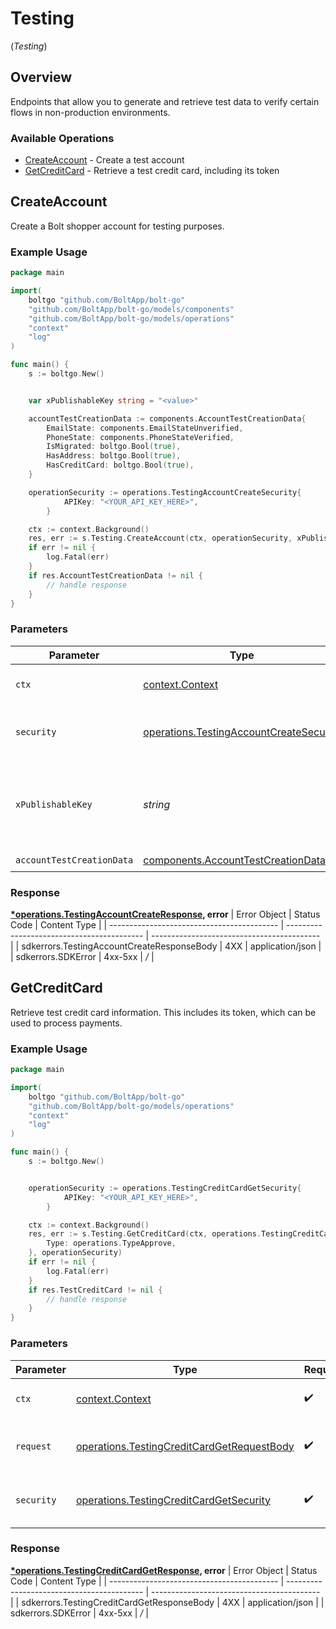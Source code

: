 # Testing
(*Testing*)

## Overview

Endpoints that allow you to generate and retrieve test data to verify certain
flows in non-production environments.


### Available Operations

* [CreateAccount](#createaccount) - Create a test account
* [GetCreditCard](#getcreditcard) - Retrieve a test credit card, including its token

## CreateAccount

Create a Bolt shopper account for testing purposes.


### Example Usage

```go
package main

import(
	boltgo "github.com/BoltApp/bolt-go"
	"github.com/BoltApp/bolt-go/models/components"
	"github.com/BoltApp/bolt-go/models/operations"
	"context"
	"log"
)

func main() {
    s := boltgo.New()


    var xPublishableKey string = "<value>"

    accountTestCreationData := components.AccountTestCreationData{
        EmailState: components.EmailStateUnverified,
        PhoneState: components.PhoneStateVerified,
        IsMigrated: boltgo.Bool(true),
        HasAddress: boltgo.Bool(true),
        HasCreditCard: boltgo.Bool(true),
    }

    operationSecurity := operations.TestingAccountCreateSecurity{
            APIKey: "<YOUR_API_KEY_HERE>",
        }

    ctx := context.Background()
    res, err := s.Testing.CreateAccount(ctx, operationSecurity, xPublishableKey, accountTestCreationData)
    if err != nil {
        log.Fatal(err)
    }
    if res.AccountTestCreationData != nil {
        // handle response
    }
}
```

### Parameters

| Parameter                                                                                          | Type                                                                                               | Required                                                                                           | Description                                                                                        |
| -------------------------------------------------------------------------------------------------- | -------------------------------------------------------------------------------------------------- | -------------------------------------------------------------------------------------------------- | -------------------------------------------------------------------------------------------------- |
| `ctx`                                                                                              | [context.Context](https://pkg.go.dev/context#Context)                                              | :heavy_check_mark:                                                                                 | The context to use for the request.                                                                |
| `security`                                                                                         | [operations.TestingAccountCreateSecurity](../../models/operations/testingaccountcreatesecurity.md) | :heavy_check_mark:                                                                                 | The security requirements to use for the request.                                                  |
| `xPublishableKey`                                                                                  | *string*                                                                                           | :heavy_check_mark:                                                                                 | The publicly viewable identifier used to identify a merchant division.                             |
| `accountTestCreationData`                                                                          | [components.AccountTestCreationData](../../models/components/accounttestcreationdata.md)           | :heavy_check_mark:                                                                                 | N/A                                                                                                |


### Response

**[*operations.TestingAccountCreateResponse](../../models/operations/testingaccountcreateresponse.md), error**
| Error Object                               | Status Code                                | Content Type                               |
| ------------------------------------------ | ------------------------------------------ | ------------------------------------------ |
| sdkerrors.TestingAccountCreateResponseBody | 4XX                                        | application/json                           |
| sdkerrors.SDKError                         | 4xx-5xx                                    | */*                                        |

## GetCreditCard

Retrieve test credit card information. This includes its token, which can be used to process payments.


### Example Usage

```go
package main

import(
	boltgo "github.com/BoltApp/bolt-go"
	"github.com/BoltApp/bolt-go/models/operations"
	"context"
	"log"
)

func main() {
    s := boltgo.New()


    operationSecurity := operations.TestingCreditCardGetSecurity{
            APIKey: "<YOUR_API_KEY_HERE>",
        }

    ctx := context.Background()
    res, err := s.Testing.GetCreditCard(ctx, operations.TestingCreditCardGetRequestBody{
        Type: operations.TypeApprove,
    }, operationSecurity)
    if err != nil {
        log.Fatal(err)
    }
    if res.TestCreditCard != nil {
        // handle response
    }
}
```

### Parameters

| Parameter                                                                                                | Type                                                                                                     | Required                                                                                                 | Description                                                                                              |
| -------------------------------------------------------------------------------------------------------- | -------------------------------------------------------------------------------------------------------- | -------------------------------------------------------------------------------------------------------- | -------------------------------------------------------------------------------------------------------- |
| `ctx`                                                                                                    | [context.Context](https://pkg.go.dev/context#Context)                                                    | :heavy_check_mark:                                                                                       | The context to use for the request.                                                                      |
| `request`                                                                                                | [operations.TestingCreditCardGetRequestBody](../../models/operations/testingcreditcardgetrequestbody.md) | :heavy_check_mark:                                                                                       | The request object to use for the request.                                                               |
| `security`                                                                                               | [operations.TestingCreditCardGetSecurity](../../models/operations/testingcreditcardgetsecurity.md)       | :heavy_check_mark:                                                                                       | The security requirements to use for the request.                                                        |


### Response

**[*operations.TestingCreditCardGetResponse](../../models/operations/testingcreditcardgetresponse.md), error**
| Error Object                               | Status Code                                | Content Type                               |
| ------------------------------------------ | ------------------------------------------ | ------------------------------------------ |
| sdkerrors.TestingCreditCardGetResponseBody | 4XX                                        | application/json                           |
| sdkerrors.SDKError                         | 4xx-5xx                                    | */*                                        |
